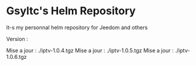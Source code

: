 # Gsyltc's Helm Repository

It-s my personnal helm repository for Jeedom and others

Version :

Mise a jour : ./iptv-1.0.4.tgz
Mise a jour : ./iptv-1.0.5.tgz
Mise a jour : ./iptv-1.0.6.tgz
